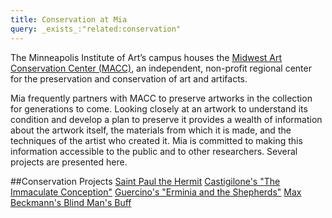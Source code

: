 ```yaml
---
title: Conservation at Mia
query: _exists_:"related:conservation"
---
```

The Minneapolis Institute of Art’s campus houses the [Midwest Art Conservation Center (MACC)](http://www.preserveart.org/), an independent, non-profit regional center for the preservation and conservation of art and artifacts.

Mia frequently partners with MACC to preserve artworks in the collection for generations to come. Looking closely at an artwork to understand its condition and develop a plan to preserve it provides a wealth of information about the artwork itself, the materials from which it is made, and the techniques of the artist who created it. Mia is committed to making this information accessible to the public and to other researchers. Several projects are presented here.  

##Conservation Projects
[Saint Paul the Hermit](http://archive.artsmia.org/saint-paul-the-hermit/index.html)
[Castigilone's "The Immaculate Conception"](http://archive.artsmia.org/restoration-online/castiglione.cfm.html)
[Guercino's "Erminia and the Shepherds"](http://archive.artsmia.org/restoration-online/guercino.cfm.html)
[Max Beckmann's Blind Man's Buff](http://new.artsmia.org/restoring-a-masterwork-3/)
